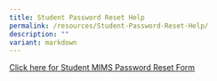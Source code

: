 ```yaml
---
title: Student Password Reset Help
permalink: /resources/Student-Password-Reset-Help/
description: ""
variant: markdown
---
```

[Click here for Student MIMS Password Reset Form](https://form.gov.sg/5cdcfea6cac839001734c5a9)